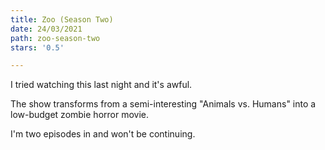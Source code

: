 ```yaml
---
title: Zoo (Season Two)
date: 24/03/2021
path: zoo-season-two
stars: '0.5'

---
```

I tried watching this last night and it's awful.  
  
The show transforms from a semi-interesting "Animals vs. Humans" into a low-budget zombie horror movie.  
  
I'm two episodes in and won't be continuing.
